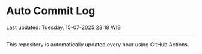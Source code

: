 # Auto Commit Log

Last updated: Tuesday, 15-07-2025 23:18 WIB

---

This repository is automatically updated every hour using GitHub Actions.
